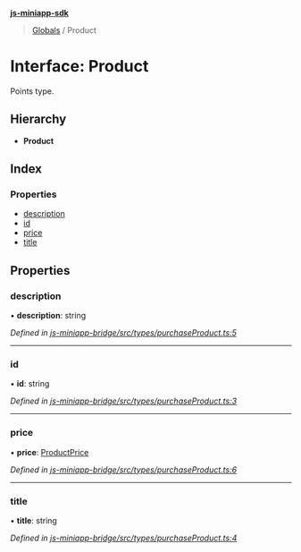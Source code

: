 **[js-miniapp-sdk](../README.md)**

> [Globals](../README.md) / Product

# Interface: Product

Points type.

## Hierarchy

* **Product**

## Index

### Properties

* [description](product.md#description)
* [id](product.md#id)
* [price](product.md#price)
* [title](product.md#title)

## Properties

### description

•  **description**: string

*Defined in [js-miniapp-bridge/src/types/purchaseProduct.ts:5](https://github.com/rakutentech/js-miniapp/blob/4d58a2f/js-miniapp-bridge/src/types/purchaseProduct.ts#L5)*

___

### id

•  **id**: string

*Defined in [js-miniapp-bridge/src/types/purchaseProduct.ts:3](https://github.com/rakutentech/js-miniapp/blob/4d58a2f/js-miniapp-bridge/src/types/purchaseProduct.ts#L3)*

___

### price

•  **price**: [ProductPrice](productprice.md)

*Defined in [js-miniapp-bridge/src/types/purchaseProduct.ts:6](https://github.com/rakutentech/js-miniapp/blob/4d58a2f/js-miniapp-bridge/src/types/purchaseProduct.ts#L6)*

___

### title

•  **title**: string

*Defined in [js-miniapp-bridge/src/types/purchaseProduct.ts:4](https://github.com/rakutentech/js-miniapp/blob/4d58a2f/js-miniapp-bridge/src/types/purchaseProduct.ts#L4)*

